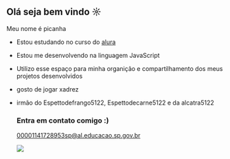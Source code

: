 ## Olá seja bem vindo ☼
Meu nome é picanha

- Estou estudando no curso do [alura](https://www.alura.com.br)
- Estou me desenvolvendo na linguagem JavaScript
- Utilizo esse espaço para minha organição e compartilhamento dos meus projetos desenvolvidos
- gosto de jogar xadrez
- irmão do Espettodefrango5122, Espettodecarne5122 e da alcatra5122


  ### Entra em contato comigo :)

  00001141728953sp@al.educacao.sp.gov.br

  ![](https://media1.tenor.com/m/6pmyhn39_KsAAAAC/bye-bye-bleach.gif)
  
